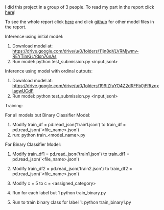 I did this project in a group of 3 people.  To read my part in the report click [here](https://github.com/jennytran158/cs182/blob/master/182bert.pdf)!

To see the whole report click [here](https://github.com/jennytran158/cs182/blob/master/CS182_Writeup.pdf) and click [github](https://github.com/vsrin1/CS182-Final-Project) for other model files in the report. 

Inference using initial model:
1. Download model at:
https://drive.google.com/drive/u/0/folders/11jn8qVLVRMjwmv-REYTimGLYdsn76nAs
2. Run model:
python test_submission.py <input.jsonl>


Inference using model with ordinal outputs:
1. Download model at:
https://drive.google.com/drive/u/0/folders/199iZfuYO4Z2dRFFb0jFRtzqxlagwUCdF
2. Run model:
python test_submission.py <input.jsonl>




Training:

For all models but Binary Classifier Model:
1. Modify 
train_df = pd.read_json('train1.json')
to
train_df = pd.read_json('<file_name>.json')
2. run:
python train_<model_name>.py


For Binary Classifier Model:
1. Modify 
train_df1 = pd.read_json('train1.json')
to
train_df1 = pd.read_json('<file_name>.json')
2. Modify
train_df2 = pd.read_json('train2.json')
to 
train_df2 = pd.read_json('<file_name>.json')
3. Modify
c = 5
to 
c = <assigned_category>
4. Run for each label but 1
python train_binary.py

5. Run to train binary class for label 1:
python train_binary1.py


